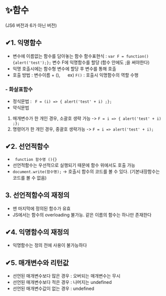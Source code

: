 # ✨함수
(JS6 버전과 6가 아닌 버전)
## ✔1. 익명함수
- 변수에 이름없는 함수를 담아놓는 함수
함수표현식 : `var F = function(){alert('test');};` 변수 F에 익명함수를 할당   (함수 안에도 ;을 써야한다)
- 익명 호출시에는 함수형 변수에 할당 후 변수를 통해 호출
- 호출 방법 : 변수이름 + (), &nbsp;&nbsp;&nbsp;&nbsp; ex) `F()` : 호출시 익명함수의 역할 수행

### - 화살표함수
- 정식문법 : ` F = (i) => { alert('test' + i) ;};` 
- 약식문법
1. 매개변수가 한 개인 경우, 소괄호 생략 가능 -> `F = i => { alert('test' + i) ;};`
2. 명령어가 한 개인 경우, 중괄호 생략가능    -> `F = i => alert('test' + i);`    

## ✔2. 선언적함수
- ` function 함수명 (){}` 
- 선언적함수는 우선적으로 실행되기 때문에 함수 위에서도 호출 가능
- `document.write(함수명);` -> 호출시 함수의 코드를 볼 수 있다.&nbsp;(기본내장함수는 코드를 볼 수 없음) 

## 3. 선언적함수의 재정의
- 맨 마지막에 정의된 함수가 유효
- JS에서는 함수의 overloading 불가능. 같은 이름의 함수는 하나만 존재한다

## ✔4. 익명함수의 재정의
- 익명함수는 정의 전에 사용이 불가능하다
 
## ✔5. 매개변수와 리턴값
- 선언된 매개변수보다 많은 경우 : 오버되는 매개변수는 무시
- 선언된 매개변수보다 적은 경우 : 나머지는 undefined
- 선언된 매개변수값이 없는 경우 : undefined